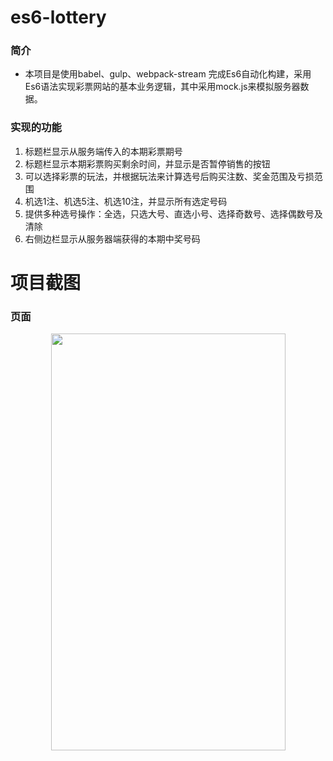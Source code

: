# es6-lottery

### 简介
* 本项目是使用babel、gulp、webpack-stream 完成Es6自动化构建，采用Es6语法实现彩票网站的基本业务逻辑，其中采用mock.js来模拟服务器数据。
### 实现的功能
1. 标题栏显示从服务端传入的本期彩票期号
2. 标题栏显示本期彩票购买剩余时间，并显示是否暂停销售的按钮
3. 可以选择彩票的玩法，并根据玩法来计算选号后购买注数、奖金范围及亏损范围
4. 机选1注、机选5注、机选10注，并显示所有选定号码
5. 提供多种选号操作：全选，只选大号、直选小号、选择奇数号、选择偶数号及清除
6. 右侧边栏显示从服务器端获得的本期中奖号码

# 项目截图


### 页面
<center>
<img src="./static/eg.jpg" width='375' height='667'/>
</center>

